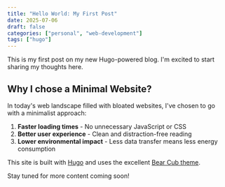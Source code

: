 ```yaml
---
title: "Hello World: My First Post"
date: 2025-07-06
draft: false
categories: ["personal", "web-development"]
tags: ["hugo"]
---
```


This is my first post on my new Hugo-powered blog. I'm excited to start sharing my thoughts here.

## Why I chose a Minimal Website?

In today's web landscape filled with bloated websites, I've chosen to go with a minimalist approach:

1. **Faster loading times** - No unnecessary JavaScript or CSS
2. **Better user experience** - Clean and distraction-free reading
3. **Lower environmental impact** - Less data transfer means less energy consumption

This site is built with [Hugo](https://gohugo.io/) and uses the excellent [Bear Cub theme](https://github.com/clente/hugo-bearcub).

Stay tuned for more content coming soon! 